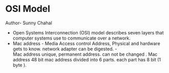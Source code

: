 # OSI Model
Author- Sunny Chahal
- Open Systems Interconnection (OSI) model describes seven layers that computer systems use to communicate over a network.  
- Mac address - Media Access control Address, Physical and hardware gets to know. network adapter can be digested. - <br> Mac address unique, permanent address. can not be changed . Mac address 48 bit mac address divided into 6 parts. each part has 8 bit (1 byte ).
